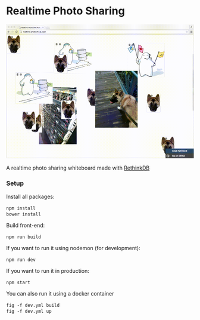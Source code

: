 
# Realtime Photo Sharing

![Screenshot of GIF](screenshot.gif)

A realtime photo sharing whiteboard made with [RethinkDB](http://rethinkdb.com)

### Setup

Install all packages:

```
npm install
bower install
```
Build front-end:
```
npm run build
```

If you want to run it using nodemon (for development):
```
npm run dev
```
If you want to run it in production:
```
npm start
```

You can also run it using a docker container
```
fig -f dev.yml build
fig -f dev.yml up
```

